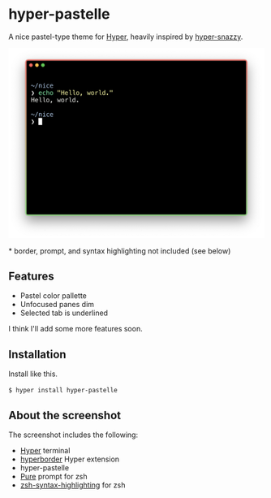 # hyper-pastelle
A nice pastel-type theme for [Hyper](https://hyper.is), heavily inspired by [hyper-snazzy](https://github.com/sindresorhus/hyper-snazzy).
 
![image](image.png)

\* border, prompt, and syntax highlighting not included (see below)

## Features
* Pastel color pallette
* Unfocused panes dim
* Selected tab is underlined

I think I'll add some more features soon.

## Installation
Install like this.

`$ hyper install hyper-pastelle`

## About the screenshot
The screenshot includes the following:
* [Hyper](https://hyper.is) terminal
* [hyperborder](https://github.com/webmatze/hyperborder) Hyper extension
* hyper-pastelle
* [Pure](https://github.com/sindresorhus/pure) prompt for zsh
* [zsh-syntax-highlighting](https://github.com/zsh-users/zsh-syntax-highlighting) for zsh
